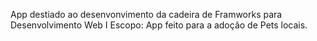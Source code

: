 App destiado ao desenvonvimento da cadeira de Framworks para Desenvolvimento Web I
Escopo: App feito para a adoção de Pets locais.
